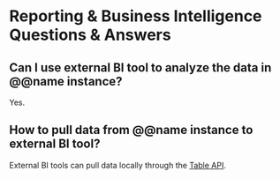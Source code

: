 # Reporting & Business Intelligence Questions & Answers

## Can I use external BI tool to analyze the data in @@name instance?

Yes.

## How to pull data from @@name instance to external BI tool?

External BI tools can pull data locally through the [Table API](xref:table-api).
